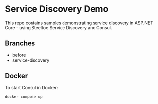 # Service Discovery Demo

This repo contains samples demonstrating service discovery in ASP.NET Core - using Steeltoe Service Discovery and Consul.

## Branches

* before
* service-discovery

## Docker

To start Consul in Docker:

```sh
docker compose up
```